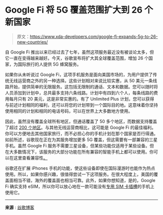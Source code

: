 # Google Fi 将 5G 覆盖范围扩大到 26 个新国家

> 原文：<https://www.xda-developers.com/google-fi-expands-5g-to-26-new-countries/>

自 Google Fi 推出以来已经过去了七年，虽然这项服务最近没有被谈论太多，但它一直在变得越来越好。今天，谷歌宣布将扩大其全球覆盖范围，增加 26 个国家，为国际旅行的人提供 5G 蜂窝服务。

如果你从未听说过 Google Fi，这项手机服务是面向美国市场的，为用户提供了传统无线运营商之外的另一种选择。这些计划相对来说比较实惠，从 50 美元一条线路开始，提供简单的无限服务。这包括无限制的通话、文本和数据。您可以随时将人员添加到计划中，总共最多支持六条线路。计划中有四到六个人，每条线路的费用每月只有 20 美元，这是非常实惠的。有了 Unlimited Plus 计划，您可以获得与前述计划相同的福利，还可以将您的计划带到一个国际目的地。这意味着你坚持使用相同的计划和相同的电话号码，可以在世界上大多数地方使用。

因此，虽然没有覆盖全球所有地区，但通话覆盖了 50 多个地区，而数据支持覆盖了超过 [200 个地区](https://fi.google.com/about/international-rates)。与其他无线运营商相比，这可能是 Google Fi 的最佳福利。你可以方便地去其他国家旅行，而不必担心你的手机计划在那个国家是否行得通。如前所述，谷歌现在正在为其服务增加更多 5G 覆盖，但这需要有一部兼容的三星手机。虽然 Google Fi 服务不需要三星设备，但某些功能仅适用于某些设备。但在大多数情况下，该服务的大部分功能在所有兼容的智能手机上都可以使用。你可以在这里查看兼容性[。](https://fi.google.com/about/phones/)

谷歌还在扩展 iPhones 手机的功能，使这些设备即使在国际漫游时也能作为热点使用。所以，如果你感兴趣，很值得尝试一下这项服务。在很大程度上，美国的覆盖面相当不错，海外的覆盖面也相当可靠。此外，如果你想知道，是的，Google Fi 确实支持 eSIM，所以你可以放心地在一款可能没有[专用 SIM 卡插槽](https://www.xda-developers.com/apple-sim-tray-removal-editorial/)的手机上使用它。

* * *

**来源** : [谷歌博客](https://blog.google/products/google-fi/get-more-global-coverage-while-you-travel-with-google-fi/)